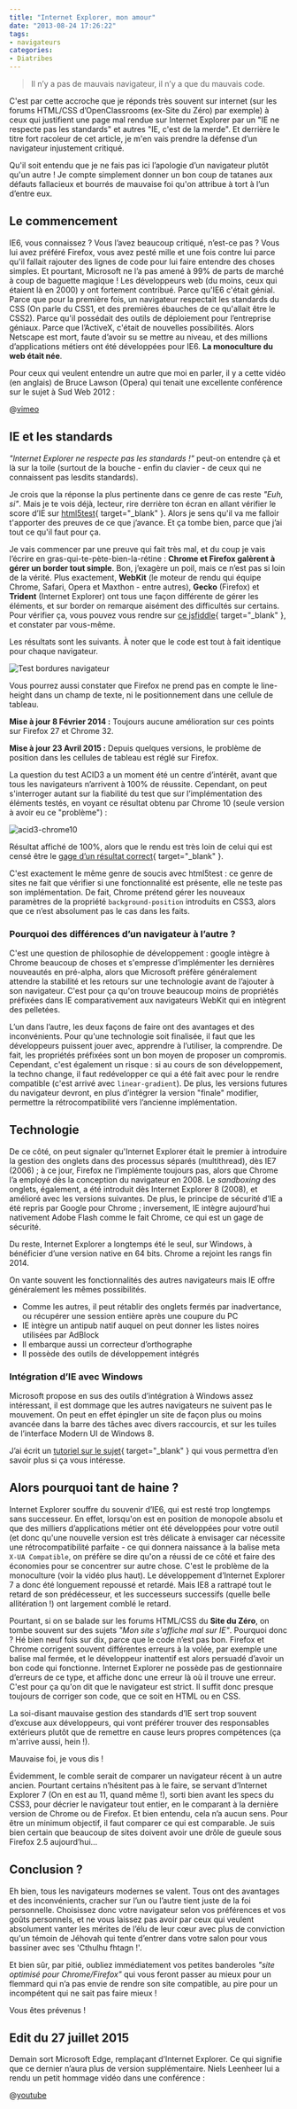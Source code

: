 ```yaml
---
title: "Internet Explorer, mon amour"
date: "2013-08-24 17:26:22"
tags:
- navigateurs
categories:
- Diatribes
---
```


> Il n’y a pas de mauvais navigateur, il n’y a que du mauvais code.

C'est par cette accroche que je réponds très souvent sur internet (sur les forums HTML/CSS d’OpenClassrooms (ex-Site du Zéro) par exemple) à ceux qui justifient une page mal rendue sur Internet Explorer par un "IE ne respecte pas les standards" et autres "IE, c'est de la merde". Et derrière le titre fort racoleur de cet article, je m'en vais prendre la défense d’un navigateur injustement critiqué.

Qu'il soit entendu que je ne fais pas ici l’apologie d’un navigateur plutôt qu'un autre ! Je compte simplement donner un bon coup de tatanes aux défauts fallacieux et bourrés de mauvaise foi qu'on attribue à tort à l’un d’entre eux.


## Le commencement

IE6, vous connaissez ? Vous l’avez beaucoup critiqué, n’est-ce pas ? Vous lui avez préféré Firefox, vous avez pesté mille et une fois contre lui parce qu'il fallait rajouter des lignes de code pour lui faire entendre des choses simples. Et pourtant, Microsoft ne l’a pas amené à 99% de parts de marché à coup de baguette magique ! Les développeurs web (du moins, ceux qui étaient là en 2000) y ont fortement contribué. Parce qu'IE6 c'était génial. Parce que pour la première fois, un navigateur respectait les standards du CSS (On parle du CSS1, et des premières ébauches de ce qu'allait être le CSS2). Parce qu'il possédait des outils de déploiement pour l’entreprise géniaux. Parce que l’ActiveX, c'était de nouvelles possibilités. Alors Netscape est mort, faute d’avoir su se mettre au niveau, et des millions d’applications métiers ont été développées pour IE6\. **La monoculture du web était née**.

Pour ceux qui veulent entendre un autre que moi en parler, il y a cette vidéo (en anglais) de Bruce Lawson (Opera) qui tenait une excellente conférence sur le sujet à Sud Web 2012 :

@[vimeo](52171395)

## IE et les standards

_"Internet Explorer ne respecte pas les standards !"_ peut-on entendre çà et là sur la toile (surtout de la bouche - enfin du clavier - de ceux qui ne connaissent pas lesdits standards).

Je crois que la réponse la plus pertinente dans ce genre de cas reste _"Euh, si"_. Mais je te vois déjà, lecteur, rire derrière ton écran en allant vérifier le score d’IE sur [html5test](http://html5test.com){ target="_blank" }. Alors je sens qu'il va me falloir t'apporter des preuves de ce que j’avance. Et ça tombe bien, parce que j’ai tout ce qu'il faut pour ça.

Je vais commencer par une preuve qui fait très mal, et du coup je vais l’écrire en gras-qui-te-pète-bien-la-rétine : **Chrome et Firefox galèrent à gérer un border tout simple**. Bon, j’exagère un poil, mais ce n’est pas si loin de la vérité. Plus exactement, **WebKit** (le moteur de rendu qui équipe Chrome, Safari, Opera et Maxthon - entre autres), **Gecko** (Firefox) et **Trident** (Internet Explorer) ont tous une façon différente de gérer les éléments, et sur border on remarque aisément des difficultés sur certains. Pour vérifier ça, vous pouvez vous rendre sur [ce jsfiddle](https://jsfiddle.net/3hs1ftmo/2/){ target="_blank" }, et constater par vous-même.

Les résultats sont les suivants. À noter que le code est tout à fait identique pour chaque navigateur.

![Test bordures navigateur](https://www.emmanuelbeziat.com/wp-content/uploads/2013/08/tests-border-nav1.png)

Vous pourrez aussi constater que Firefox ne prend pas en compte le line-height dans un champ de texte, ni le positionnement dans une cellule de tableau.

**Mise à jour 8 Février 2014 :** Toujours aucune amélioration sur ces points sur Firefox 27 et Chrome 32.

**Mise à jour 23 Avril 2015 :** Depuis quelques versions, le problème de position dans les cellules de tableau est réglé sur Firefox.

La question du test ACID3 a un moment été un centre d’intérêt, avant que tous les navigateurs n’arrivent à 100% de réussite. Cependant, on peut s'interroger autant sur la fiabilité du test que sur l’implémentation des éléments testés, en voyant ce résultat obtenu par Chrome 10 (seule version à avoir eu ce "problème") :

![acid3-chrome10](https://www.emmanuelbeziat.com/wp-content/uploads/2013/08/acid3-chrome10.jpg)

Résultat affiché de 100%, alors que le rendu est très loin de celui qui est censé être le [gage d’un résultat correct](http://acid3.acidtests.org/ "Test Acid3"){ target="_blank" }.

C'est exactement le même genre de soucis avec html5test : ce genre de sites ne fait que vérifier si une fonctionnalité est présente, elle ne teste pas son implémentation. De fait, Chrome prétend gérer les nouveaux paramètres de la propriété `background-position` introduits en CSS3, alors que ce n’est absolument pas le cas dans les faits.

### Pourquoi des différences d’un navigateur à l’autre ?

C'est une question de philosophie de développement : google intègre à Chrome beaucoup de choses et s'empresse d’implémenter les dernières nouveautés en pré-alpha, alors que Microsoft préfère généralement attendre la stabilité et les retours sur une technologie avant de l’ajouter à son navigateur. C'est pour ça qu'on trouve beaucoup moins de propriétés préfixées dans IE comparativement aux navigateurs WebKit qui en intègrent des pelletées.

L’un dans l’autre, les deux façons de faire ont des avantages et des inconvénients. Pour qu'une technologie soit finalisée, il faut que les développeurs puissent jouer avec, apprendre à l’utiliser, la comprendre. De fait, les propriétés préfixées sont un bon moyen de proposer un compromis. Cependant, c'est également un risque : si au cours de son développement, la techno change, il faut redévelopper ce qui a été fait avec pour le rendre compatible (c'est arrivé avec `linear-gradient`). De plus, les versions futures du navigateur devront, en plus d’intégrer la version "finale" modifier, permettre la rétrocompatibilité vers l’ancienne implémentation.

## Technologie

De ce côté, on peut signaler qu'Internet Explorer était le premier à introduire la gestion des onglets dans des processus séparés (multithread), dès IE7 (2006) ; à ce jour, Firefox ne l’implémente toujours pas, alors que Chrome l’a employé dès la conception du navigateur en 2008\. Le _sandboxing_ des onglets, également, a été introduit dès Internet Explorer 8 (2008), et amélioré avec les versions suivantes. De plus, le principe de sécurité d’IE a été repris par Google pour Chrome ; inversement, IE intègre aujourd’hui nativement Adobe Flash comme le fait Chrome, ce qui est un gage de sécurité.

Du reste, Internet Explorer a longtemps été le seul, sur Windows, à bénéficier d’une version native en 64 bits. Chrome a rejoint les rangs fin 2014.

On vante souvent les fonctionnalités des autres navigateurs mais IE offre généralement les mêmes possibilités.

*   Comme les autres, il peut rétablir des onglets fermés par inadvertance, ou récupérer une session entière après une coupure du PC
*   IE intègre un antipub natif auquel on peut donner les listes noires utilisées par AdBlock
*   Il embarque aussi un correcteur d’orthographe
*   Il possède des outils de développement intégrés

### Intégration d’IE avec Windows

Microsoft propose en sus des outils d’intégration à Windows assez intéressant, il est dommage que les autres navigateurs ne suivent pas le mouvement. On peut en effet épingler un site de façon plus ou moins avancée dans la barre des tâches avec divers raccourcis, et sur les tuiles de l’interface Modern UI de Windows 8.

J’ai écrit un [tutoriel sur le sujet](http://www.emmanuelbeziat.com/blog/site-epingle-avec-internet-explorer/ "Site épinglé avec Internet Explorer"){ target="_blank" } qui vous permettra d’en savoir plus si ça vous intéresse.

## Alors pourquoi tant de haine ?

Internet Explorer souffre du souvenir d’IE6, qui est resté trop longtemps sans successeur. En effet, lorsqu'on est en position de monopole absolu et que des milliers d’applications métier ont été développées pour votre outil (et donc qu'une nouvelle version est très délicate à envisager car nécessite une rétrocompatibilité parfaite - ce qui donnera naissance à la balise meta `X-UA Compatible`, on préfère se dire qu'on a réussi de ce côté et faire des économies pour se concentrer sur autre chose. C'est le problème de la monoculture (voir la vidéo plus haut). Le développement d’Internet Explorer 7 a donc été longuement repoussé et retardé. Mais IE8 a rattrapé tout le retard de son prédécesseur, et les successeurs successifs (quelle belle allitération !) ont largement comblé le retard.

Pourtant, si on se balade sur les forums HTML/CSS du **Site du Zéro**, on tombe souvent sur des sujets _"Mon site s'affiche mal sur IE"_. Pourquoi donc ? Hé bien neuf fois sur dix, parce que le code n’est pas bon. Firefox et Chrome corrigent souvent différentes erreurs à la volée, par exemple une balise mal fermée, et le développeur inattentif est alors persuadé d’avoir un bon code qui fonctionne. Internet Explorer ne possède pas de gestionnaire d’erreurs de ce type, et affiche donc une erreur là où il trouve une erreur. C'est pour ça qu'on dit que le navigateur est strict. Il suffit donc presque toujours de corriger son code, que ce soit en HTML ou en CSS.

La soi-disant mauvaise gestion des standards d’IE sert trop souvent d’excuse aux développeurs, qui vont préférer trouver des responsables extérieurs plutôt que de remettre en cause leurs propres compétences (ça m'arrive aussi, hein !).

Mauvaise foi, je vous dis !

Évidemment, le comble serait de comparer un navigateur récent à un autre ancien. Pourtant certains n’hésitent pas à le faire, se servant d’Internet Explorer 7 (On en est au 11, quand même !), sorti bien avant les specs du CSS3, pour décrier le navigateur tout entier, en le comparant à la dernière version de Chrome ou de Firefox. Et bien entendu, cela n’a aucun sens. Pour être un minimum objectif, il faut comparer ce qui est comparable. Je suis bien certain que beaucoup de sites doivent avoir une drôle de gueule sous Firefox 2.5 aujourd’hui…

## Conclusion ?

Eh bien, tous les navigateurs modernes se valent. Tous ont des avantages et des inconvénients, cracher sur l’un ou l’autre tient juste de la foi personnelle. Choisissez donc votre navigateur selon vos préférences et vos goûts personnels, et ne vous laissez pas avoir par ceux qui veulent absolument vanter les mérites de l’élu de leur cœur avec plus de conviction qu'un témoin de Jéhovah qui tente d’entrer dans votre salon pour vous bassiner avec ses 'Cthulhu fhtagn !'.

Et bien sûr, par pitié, oubliez immédiatement vos petites banderoles _"site optimisé pour Chrome/Firefox"_ qui vous feront passer au mieux pour un flemmard qui n’a pas envie de rendre son site compatible, au pire pour un incompétent qui ne sait pas faire mieux !

Vous êtes prévenus !

## Edit du 27 juillet 2015

Demain sort Microsoft Edge, remplaçant d’Internet Explorer. Ce qui signifie que ce dernier n’aura plus de version supplémentaire. Niels Leenheer lui a rendu un petit hommage vidéo dans une conférence :

@[youtube](w4WAPTJM8E0)
